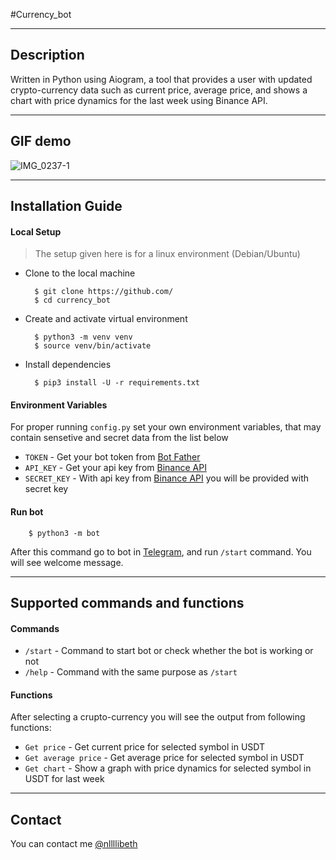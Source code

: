 #Currency_bot
***
## Description

Written in Python using Aiogram, a tool that provides a user with updated crypto-currency data such as current price, average price, and shows a chart with price dynamics for the last week using Binance API.  

***

## GIF demo


![IMG_0237-1](https://user-images.githubusercontent.com/73400470/223402835-4acf643d-d3a1-4a99-b233-e69636d41e05.gif)


***

## Installation Guide

#### Local Setup
> The setup given here is for a linux environment (Debian/Ubuntu)

- Clone to the local machine 

        $ git clone https://github.com/
        $ cd currency_bot

- Create and activate virtual environment 

        $ python3 -m venv venv
        $ source venv/bin/activate

- Install dependencies 

        $ pip3 install -U -r requirements.txt


#### Environment Variables

For proper running  `config.py` set your own environment variables, that may contain sensetive and secret data from the list below

- `TOKEN` - Get your bot token from [Bot Father](https://t.me/BotFather)
- `API_KEY` - Get your api key from [Binance API](https://www.binance.com/en/binance-api)
- `SECRET_KEY` - With api key from [Binance API](https://www.binance.com/en/binance-api) you will be provided with secret key

#### Run bot
        $ python3 -m bot
After this command go to bot in [Telegram](https://t.me/currency_nllllibeth_bot), and run `/start` command. You will see welcome message. 

*** 

## Supported commands and functions 

#### Commands
- `/start` - Command to start bot or check whether the bot is working or not
- `/help` - Command with the same purpose as `/start`

#### Functions

After selecting a crupto-currency you will see the output from following functions:

- `Get price` - Get current price for selected symbol in USDT
- `Get average price` - Get average price for selected symbol in USDT
- `Get chart` - Show a graph with price dynamics for selected symbol in USDT for last week

***

## Contact 

You can contact me [@nllllibeth](https://t.me/nllllibeth)

